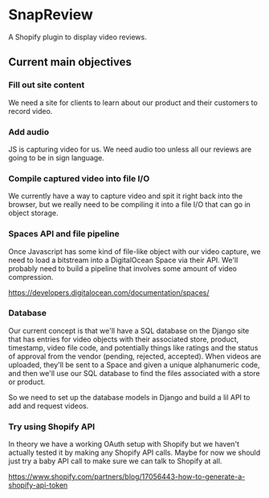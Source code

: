 # SnapReview

A Shopify plugin to display video reviews.

## Current main objectives

### Fill out site content

We need a site for clients to learn about our product and their customers to record video.

### Add audio

JS is capturing video for us. We need audio too unless all our reviews are going to be in sign language.

### Compile captured video into file I/O

We currently have a way to capture video and spit it right back into the browser, but we really need to be compiling it into a file I/O that can go in object storage.

### Spaces API and file pipeline

Once Javascript has some kind of file-like object with our video capture, we need to load a bitstream into a DigitalOcean Space via their API. We'll probably need to build a pipeline that involves some amount of video compression.

https://developers.digitalocean.com/documentation/spaces/

### Database

Our current concept is that we'll have a SQL database on the Django site that has entries for video objects with their associated store, product, timestamp, video file code, and potentially things like ratings and the status of approval from the vendor (pending, rejected, accepted). When videos are uploaded, they'll be sent to a Space and given a unique alphanumeric code, and then we'll use our SQL database to find the files associated with a store or product.

So we need to set up the database models in Django and build a lil API to add and request videos.

### Try using Shopify API

In theory we have a working OAuth setup with Shopify but we haven't actually tested it by making any Shopify API calls. Maybe for now we should just try a baby API call to make sure we can talk to Shopify at all.

https://www.shopify.com/partners/blog/17056443-how-to-generate-a-shopify-api-token
